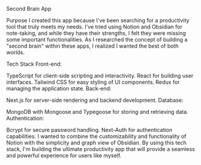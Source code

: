 Second Brain App


Purpose
I created this app because I've been searching for a productivity tool that truly meets my needs. I've tried using Notion and Obsidian for note-taking, and while they have their strengths, I felt they were missing some important functionalities. As I researched the concept of building a "second brain" within these apps, I realized I wanted the best of both worlds.

Tech Stack
Front-end:

TypeScript for client-side scripting and interactivity.
React for building user interfaces.
Tailwind CSS for easy styling of UI components.
Redux for managing the application state.
Back-end:

Next.js for server-side rendering and backend development.
Database:

MongoDB with Mongoose and Typegoose for storing and retrieving data.
Authentication:

Bcrypt for secure password handling.
Next-Auth for authentication capabilities.
I wanted to combine the customizability and functionality of Notion with the simplicity and graph view of Obsidian. By using this tech stack, I'm building the ultimate productivity app that will provide a seamless and powerful experience for users like myself.
